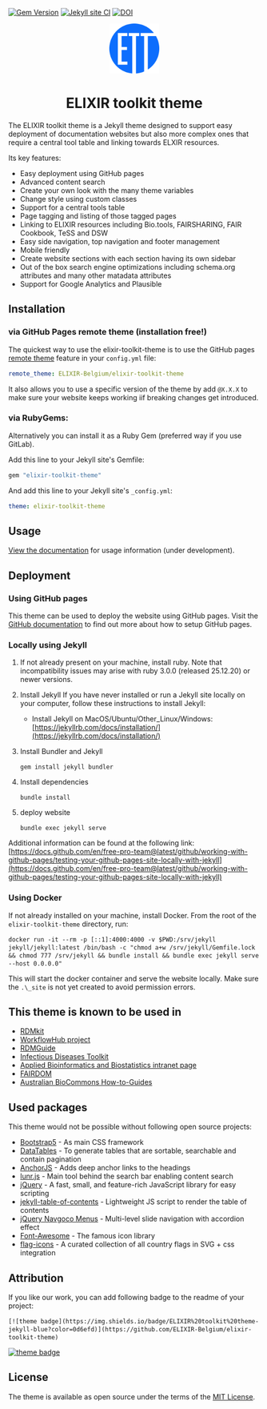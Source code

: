 [![Gem Version](https://badge.fury.io/rb/elixir-toolkit-theme.svg)](https://badge.fury.io/rb/elixir-toolkit-theme) [![Jekyll site CI](https://github.com/ELIXIR-Belgium/elixir-toolkit-theme/actions/workflows/jekyll.yml/badge.svg)](https://github.com/ELIXIR-Belgium/elixir-toolkit-theme/actions/workflows/jekyll.yml) [![DOI](https://zenodo.org/badge/421495867.svg)](https://zenodo.org/badge/latestdoi/421495867)


<p align="center">
<img src="assets/img/main_logo.svg" width="100" float="center"/>
<h1 align="center">ELIXIR toolkit theme </h1>
</p>

The ELIXIR toolkit theme is a Jekyll theme designed to support easy deployment of documentation websites but also more complex ones that require a central tool table and linking towards ELXIR resources. 

Its key features:
- Easy deployment using GitHub pages
- Advanced content search
- Create your own look with the many theme variables
- Change style using custom classes
- Support for a central tools table
- Page tagging and listing of those tagged pages
- Linking to ELIXIR resources including Bio.tools, FAIRSHARING, FAIR Cookbook, TeSS and DSW
- Easy side navigation, top navigation and footer management
- Mobile friendly
- Create website sections with each section having its own sidebar
- Out of the box search engine optimizations including schema.org attributes and many other matadata attributes
- Support for Google Analytics and Plausible

## Installation

### via GitHub Pages remote theme (installation free!)

The quickest way to use the elixir-toolkit-theme is to use the GitHub pages [remote theme](https://blog.github.com/2017-11-29-use-any-theme-with-github-pages/) feature in your `config.yml` file:

```yaml
remote_theme: ELIXIR-Belgium/elixir-toolkit-theme
```

It also allows you to use a specific version of the theme by add `@X.X.X` to make sure your website keeps working iif breaking changes get introduced.

### via RubyGems:

Alternatively you can install it as a Ruby Gem (preferred way if you use GitLab).

Add this line to your Jekyll site's Gemfile:

```ruby
gem "elixir-toolkit-theme"
```

And add this line to your Jekyll site's `_config.yml`:

```yaml
theme: elixir-toolkit-theme
```

## Usage

[View the documentation](https://elixir-belgium.github.io/elixir-toolkit-theme/) for usage information (under development).

## Deployment

### Using GitHub pages

This theme can be used to deploy the website using GitHub pages. Visit the [GitHub documentation](https://docs.github.com/en/pages/setting-up-a-github-pages-site-with-jekyll/) to find out more about how to setup GitHub pages. 

### Locally using Jekyll

1. If not already present on your machine, install ruby. Note that incompatibility issues may arise with ruby 3.0.0 (released 25.12.20) or newer versions.


1. Install Jekyll
If you have never installed or run a Jekyll site locally on your computer, follow these instructions to install Jekyll:
   * Install Jekyll on MacOS/Ubuntu/Other_Linux/Windows: [https://jekyllrb.com/docs/installation/](https://jekyllrb.com/docs/installation/)

1. Install Bundler and Jekyll

    ```
    gem install jekyll bundler
    ```

1. Install dependencies

    ```
    bundle install
    ```

1. deploy website

    ```
    bundle exec jekyll serve
    ```

Additional information can be found at the following link: [https://docs.github.com/en/free-pro-team@latest/github/working-with-github-pages/testing-your-github-pages-site-locally-with-jekyll](https://docs.github.com/en/free-pro-team@latest/github/working-with-github-pages/testing-your-github-pages-site-locally-with-jekyll)


### Using Docker

If not already installed on your machine, install Docker. From the root of the `elixir-toolkit-theme` directory, run:

```
docker run -it --rm -p [::1]:4000:4000 -v $PWD:/srv/jekyll jekyll/jekyll:latest /bin/bash -c "chmod a+w /srv/jekyll/Gemfile.lock && chmod 777 /srv/jekyll && bundle install && bundle exec jekyll serve --host 0.0.0.0"
```

This will start the docker container and serve the website locally. Make sure the `.\_site` is not yet created to avoid permission errors.

## This theme is known to be used in

- [RDMkit](https://rdmkit.elixir-europe.org/)
- [WorkflowHub project](https://about.workflowhub.eu/)
- [RDMGuide](https://rdm.elixir-belgium.org/)
- [Infectious Diseases Toolkit](https://www.infectious-diseases-toolkit.org/)
- [Applied Bioinformatics and Biostatistics intranet page](https://intranet.psb.ugent.be/abb/)
- [FAIRDOM](https://fair-dom.org/)
- [Australian BioCommons How-to-Guides](https://australianbiocommons.github.io/how-to-guides/)

## Used packages

This theme would not be possible without following open source projects:

- [Bootstrap5](https://github.com/twbs/bootstrap) - As main CSS framework
- [DataTables](https://github.com/DataTables/DataTablesSrc) - To generate tables that are sortable, searchable and contain pagination
- [AnchorJS](https://github.com/bryanbraun/anchorjs) - Adds deep anchor links to the headings
- [lunr.js](https://github.com/olivernn/lunr.js) - Main tool behind the search bar enabling content search
- [jQuery](https://github.com/jquery/jquery) - A fast, small, and feature-rich JavaScript library for easy scripting
- [jekyll-table-of-contents](https://github.com/ghiculescu/jekyll-table-of-contents) - Lightweight JS script to render the table of contents
- [jQuery Navgoco Menus](https://github.com/tefra/navgoco) - Multi-level slide navigation with accordion effect
- [Font-Awesome](https://github.com/FortAwesome/Font-Awesome) - The famous icon library
- [flag-icons](https://github.com/lipis/flag-icons) - A curated collection of all country flags in SVG + css integration

## Attribution

If you like our work, you can add following badge to the readme of your project:
```
[![theme badge](https://img.shields.io/badge/ELIXIR%20toolkit%20theme-jekyll-blue?color=0d6efd)](https://github.com/ELIXIR-Belgium/elixir-toolkit-theme)
```
[![theme badge](https://img.shields.io/badge/ELIXIR%20toolkit%20theme-jekyll-blue?color=0d6efd)](https://github.com/ELIXIR-Belgium/elixir-toolkit-theme)




## License

The theme is available as open source under the terms of the [MIT License](http://opensource.org/licenses/MIT).

